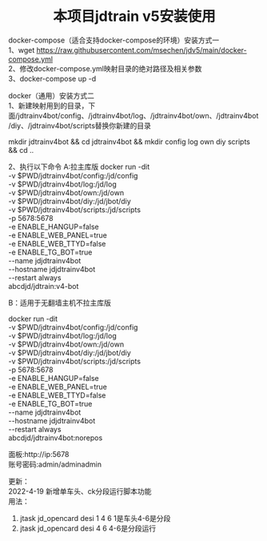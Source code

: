 <h1 align="center">
  本项目jdtrain v5安装使用
</h1>

docker-compose（适合支持docker-compose的环境）安装方式一 \
1、wget https://raw.githubusercontent.com/msechen/jdv5/main/docker-compose.yml \
2、修改docker-compose.yml映射目录的绝对路径及相关参数 \
3、docker-compose up -d 

docker（通用）安装方式二 \
1、新建映射用到的目录，下面/jdtrainv4bot/config、/jdtrainv4bot/log、/jdtrainv4bot/own、/jdtrainv4bot/diy、/jdtrainv4bot/scripts替换你新建的目录

mkdir jdtrainv4bot && cd jdtrainv4bot && mkdir config log own diy scripts && cd ..

2、执行以下命令
A:拉主库版
docker run -dit \
-v $PWD/jdtrainv4bot/config:/jd/config \
-v $PWD/jdtrainv4bot/log:/jd/log \
-v $PWD/jdtrainv4bot/own:/jd/own \
-v $PWD/jdtrainv4bot/diy:/jd/jbot/diy \
-v $PWD/jdtrainv4bot/scripts:/jd/scripts \
-p 5678:5678 \
-e ENABLE_HANGUP=false \
-e ENABLE_WEB_PANEL=true \
-e ENABLE_WEB_TTYD=false \
-e ENABLE_TG_BOT=true \
--name jdjdtrainv4bot \
--hostname jdjdtrainv4bot \
--restart always \
abcdjd/jdtrain:v4-bot

B：适用于无翻墙主机不拉主库版

docker run -dit \
-v $PWD/jdtrainv4bot/config:/jd/config \
-v $PWD/jdtrainv4bot/log:/jd/log \
-v $PWD/jdtrainv4bot/own:/jd/own \
-v $PWD/jdtrainv4bot/diy:/jd/jbot/diy \
-v $PWD/jdtrainv4bot/scripts:/jd/scripts \
-p 5678:5678 \
-e ENABLE_HANGUP=false \
-e ENABLE_WEB_PANEL=true \
-e ENABLE_WEB_TTYD=false \
-e ENABLE_TG_BOT=true \
--name jdjdtrainv4bot \
--hostname jdjdtrainv4bot \
--restart always \
abcdjd/jdtrainv4bot:norepos
  
  面板:http://ip:5678 \
  账号密码:admin/adminadmin  
  
更新：\
2022-4-19 新增单车头、ck分段运行脚本功能\
用法：
1. jtask jd_opencard desi 1 4 6    1是车头4-6是分段
2. jtask jd_opencard desi 4 6        4-6是分段运行
